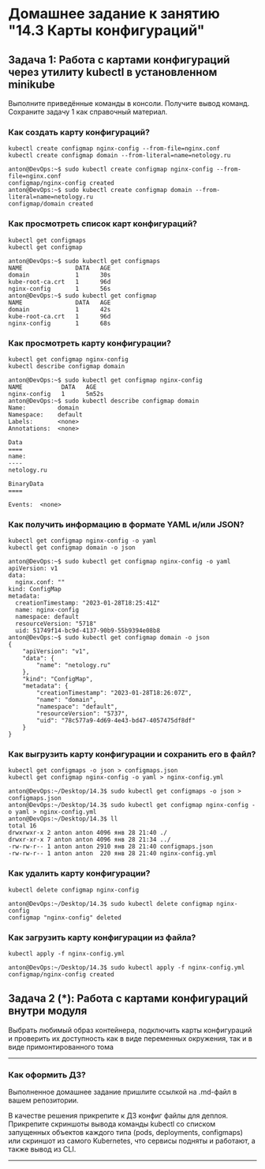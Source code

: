 # Домашнее задание к занятию "14.3 Карты конфигураций"

## Задача 1: Работа с картами конфигураций через утилиту kubectl в установленном minikube

Выполните приведённые команды в консоли. Получите вывод команд. Сохраните
задачу 1 как справочный материал.

### Как создать карту конфигураций?

```
kubectl create configmap nginx-config --from-file=nginx.conf
kubectl create configmap domain --from-literal=name=netology.ru
```
```commandline
anton@DevOps:~$ sudo kubectl create configmap nginx-config --from-file=nginx.conf
configmap/nginx-config created
anton@DevOps:~$ sudo kubectl create configmap domain --from-literal=name=netology.ru
configmap/domain created
```
### Как просмотреть список карт конфигураций?

```
kubectl get configmaps
kubectl get configmap
```
```commandline
anton@DevOps:~$ sudo kubectl get configmaps
NAME               DATA   AGE
domain             1      30s
kube-root-ca.crt   1      96d
nginx-config       1      56s
anton@DevOps:~$ sudo kubectl get configmap
NAME               DATA   AGE
domain             1      42s
kube-root-ca.crt   1      96d
nginx-config       1      68s
```
### Как просмотреть карту конфигурации?

```
kubectl get configmap nginx-config
kubectl describe configmap domain
```
```commandline
anton@DevOps:~$ sudo kubectl get configmap nginx-config
NAME           DATA   AGE
nginx-config   1      5m52s
anton@DevOps:~$ sudo kubectl describe configmap domain
Name:         domain
Namespace:    default
Labels:       <none>
Annotations:  <none>

Data
====
name:
----
netology.ru

BinaryData
====

Events:  <none>
```
### Как получить информацию в формате YAML и/или JSON?

```
kubectl get configmap nginx-config -o yaml
kubectl get configmap domain -o json
```
```commandline
anton@DevOps:~$ sudo kubectl get configmap nginx-config -o yaml
apiVersion: v1
data:
  nginx.conf: ""
kind: ConfigMap
metadata:
  creationTimestamp: "2023-01-28T18:25:41Z"
  name: nginx-config
  namespace: default
  resourceVersion: "5718"
  uid: 51749f14-bc9d-4137-90b9-55b9394e08b8
anton@DevOps:~$ sudo kubectl get configmap domain -o json
{
    "apiVersion": "v1",
    "data": {
        "name": "netology.ru"
    },
    "kind": "ConfigMap",
    "metadata": {
        "creationTimestamp": "2023-01-28T18:26:07Z",
        "name": "domain",
        "namespace": "default",
        "resourceVersion": "5737",
        "uid": "78c577a9-4d69-4e43-bd47-4057475df8df"
    }
}
```
### Как выгрузить карту конфигурации и сохранить его в файл?

```
kubectl get configmaps -o json > configmaps.json
kubectl get configmap nginx-config -o yaml > nginx-config.yml
```
```commandline
anton@DevOps:~/Desktop/14.3$ sudo kubectl get configmaps -o json > configmaps.json
anton@DevOps:~/Desktop/14.3$ sudo kubectl get configmap nginx-config -o yaml > nginx-config.yml
anton@DevOps:~/Desktop/14.3$ ll
total 16
drwxrwxr-x 2 anton anton 4096 янв 28 21:40 ./
drwxr-xr-x 7 anton anton 4096 янв 28 21:34 ../
-rw-rw-r-- 1 anton anton 2910 янв 28 21:40 configmaps.json
-rw-rw-r-- 1 anton anton  220 янв 28 21:40 nginx-config.yml
```
### Как удалить карту конфигурации?

```
kubectl delete configmap nginx-config
```
```commandline
anton@DevOps:~/Desktop/14.3$ sudo kubectl delete configmap nginx-config
configmap "nginx-config" deleted
```
### Как загрузить карту конфигурации из файла?

```
kubectl apply -f nginx-config.yml
```
```commandline
anton@DevOps:~/Desktop/14.3$ sudo kubectl apply -f nginx-config.yml
configmap/nginx-config created
```
## Задача 2 (*): Работа с картами конфигураций внутри модуля

Выбрать любимый образ контейнера, подключить карты конфигураций и проверить
их доступность как в виде переменных окружения, так и в виде примонтированного
тома

---

### Как оформить ДЗ?

Выполненное домашнее задание пришлите ссылкой на .md-файл в вашем репозитории.

В качестве решения прикрепите к ДЗ конфиг файлы для деплоя. Прикрепите скриншоты вывода команды kubectl со списком запущенных объектов каждого типа (pods, deployments, configmaps) или скриншот из самого Kubernetes, что сервисы подняты и работают, а также вывод из CLI.

---